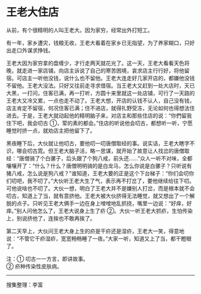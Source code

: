# 王老大住店

从前，有个很精明的人叫王老大。因为家穷，经常出外打短工。

有一年，家乡遭灾，钱粮无收，王老大看着在家乡已无指望，为了养家糊口，只好出走口外谋求挣钱。

王老大因为家穷拿的盘缠少，才行走两天就花光了。这一天，王老大看看天色将晚，就走进一家店铺，向店主诉说了自己的寒苦困境，哀求店主行行好，将他留宿。可店主一听他没钱，说什么也不留他。王老大连走好几家开店的，都嫌他没钱不留他。王老大没法。只好又往前走寻求借宿。当王老大又赶到一处大店时，天已大黑，一打问，住客已满，再一打听，方圆十来里就这一处店铺，可行了一天路的王老大又冷又累，一点也走不动了。王老大想，开店的认钱不认人，自己没有钱，店主肯定不留宿，何况住客已满；住不进店，就得扎野受冻，无论如何也得想法住进去。于是，王老大就动起他的精明脑子来，对店主和那些住店的说：“你們留我住下吧，我会叨古 ①，荤的素的都会。”住店的听说他会叨古，都想听一听，宁愿睡觉时挤一点，就劝店主把他留下了。

黑夜睡下后，大伙就让他叨古，要他叨一叨唐僧取经的事。说实话，王老大瞎字不识，哪会叨古雿。但王老大脑子活，略一思谋，就开始了故意让人找岔的唐僧取经：“唐僧骑了个白骡子，后头跟了个狗八戒，前头还……”众人一听不对味，全都嚷嚷开了：“什么？什么？唐僧明明骑的是白龙马，怎么你说是白骡子？只听说有猪八戒，怎么说是狗八戒？”谁知道，王老大要的正是这个下台梯子：“你们会叨你们叨吧，我不叨了。”大伙听王老大生了气，表示再不打岔了，要他继续给往下叨。可他说啥也不叨了。大伙一想，明白了王老大并不是嫌别人打岔，而是根本就不会叨古，知道上了当，就有意挤他。王老大被大伙挤得无法睡觉，就又想出了一个解脱的点子。只听见王老大俩手一边在身上噌噌地乱抓挠，嘴里一边说：“好痒，好痒。”别人问他怎么了，王老大说身上生了疥 ②。大伙一听王老大抓疥，生怕传染上，别说挤他了，连挨也不敢再挨了。

第二天早上，大伙问王老大身上生的疥是干疥还是湿疥，王老大一笑，得意地说：“不管它干疥湿疥，宽宽畅畅睡了一夜。”大家一听，知道又上了当，都干瞪眼了。

注：① 叨古一一方言，即讲故事。  
② 疥种传染性皮肤病。

---

搜集整理：李富